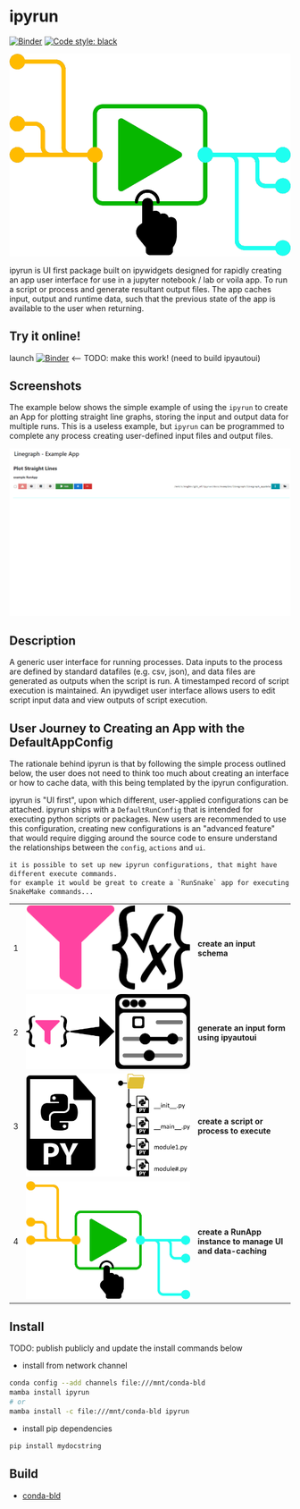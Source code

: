 # ipyrun

[![Binder](https://mybinder.org/badge_logo.svg)](https://mybinder.org/v2/gh/maxfordham/ipyrun/HEAD)
[![Code style: black](https://img.shields.io/badge/code%20style-black-000000.svg)](https://github.com/psf/black)

![ipyrun-logo](images/logo.png)

ipyrun is UI first package built on ipywidgets designed for rapidly creating an app user interface for use in a
jupyter notebook / lab or voila app. To run a script or process and generate resultant output files.
The app caches input, output and runtime data, such that the previous state of the app is available to the user when returning.

## Try it online!

launch [![Binder](https://mybinder.org/badge_logo.svg)](https://mybinder.org/v2/gh/maxfordham/ipyrun/HEAD) <-- TODO: make this work! (need to build ipyautoui)

## Screenshots

The example below shows the simple example of using the `ipyrun` to create an App for plotting straight line
graphs, storing the input and output data for multiple runs. This is a useless example, but `ipyrun` can be
programmed to complete any process creating user-defined input files and output files.

![simple-linegraph-app](images/simple-linegraph-app.gif)

## Description

A generic user interface for running processes.
Data inputs to the process are defined by standard datafiles (e.g. csv, json), and data files are generated as outputs when the script is run.
A timestamped record of script execution is maintained.
An ipywdiget user interface allows users to edit script input data and view outputs of script execution.

## User Journey to Creating an App with the DefaultAppConfig

The rationale behind ipyrun is that by following the simple process outlined below, the user does not need to think
too much about creating an interface or how to cache data, with this being templated by the ipyrun configuration.

ipyrun is "UI first",  upon which different, user-applied configurations can be attached. ipyrun ships with a
`DefaultRunConfig` that is intended for executing python scripts or packages. New users are recommended to use
this configuration, creating new configurations is an "advanced feature" that would require digging around the 
source code to ensure understand the relationships between the `config`, `actions` and `ui`.

```{note}
it is possible to set up new ipyrun configurations, that might have different execute commands. 
for example it would be great to create a `RunSnake` app for executing SnakeMake commands... 
```

|     |                                     |                                                            |
| --- | ----------------------------------- | ---------------------------------------------------------- |
| 1   | ![](images/pydantic-jsonschema.png) | __create an input schema__                                 |
| 2   | ![](images/logo-ipyautoui.png)      | __generate an input form using ipyautoui__                 |
| 3   | ![](images/script-or-package.png)   | __create a script or process to execute__                  |
| 4   | ![](images/logo.png)                | __create a RunApp instance to manage UI and data-caching__ |

## Install

TODO: publish publicly and update the install commands below

- install from network channel

```bash
conda config --add channels file:///mnt/conda-bld
mamba install ipyrun
# or 
mamba install -c file:///mnt/conda-bld ipyrun
```

- install pip dependencies

```bash
pip install mydocstring
```

## Build

- [conda-bld](docs/conda-bld.md)
